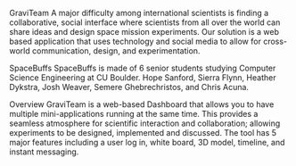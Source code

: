GraviTeam
A major difficulty among international scientists is finding a collaborative, social interface where scientists from all over the world can share ideas and design space mission experiments. Our solution is a web based application that uses technology and social media to allow for cross-world communication, design, and experimentation.

SpaceBuffs
SpaceBuffs is made of 6 senior students studying Computer Science Engineering at CU Boulder. Hope Sanford, Sierra Flynn, Heather Dykstra, Josh Weaver, Semere Ghebrechristos, and Chris Acuna.

 
Overview
GraviTeam is a web-based Dashboard that allows you to have multiple mini-applications running at the same time. This provides a seamless atmosphere for scientific interaction and collaboration; allowing experiments to be designed, implemented and discussed. The tool has 5 major features including a user log in, white board, 3D model, timeline, and instant messaging.